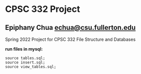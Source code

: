 CPSC 332 Project
==============
Epiphany Chua
echua@csu.fullerton.edu
--------------
Spring 2022 Project for CPSC 332 File Structure and Databases

**run files in mysql:**

    source tables.sql;
    source insert.sql;
    source view_tables.sql;